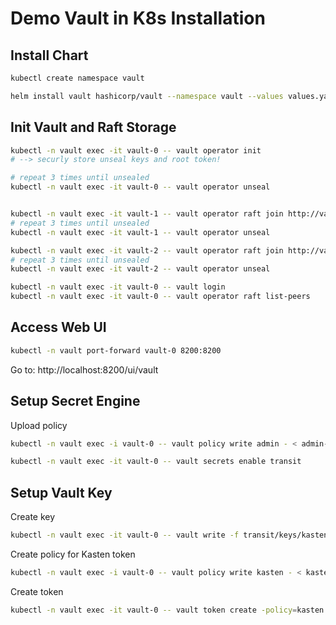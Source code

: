 # Demo Vault in K8s Installation

## Install Chart

```sh
kubectl create namespace vault

helm install vault hashicorp/vault --namespace vault --values values.yaml
```

## Init Vault and Raft Storage

```sh
kubectl -n vault exec -it vault-0 -- vault operator init
# --> securly store unseal keys and root token!

# repeat 3 times until unsealed
kubectl -n vault exec -it vault-0 -- vault operator unseal


kubectl -n vault exec -it vault-1 -- vault operator raft join http://vault-0.vault-internal:8200
# repeat 3 times until unsealed
kubectl -n vault exec -it vault-1 -- vault operator unseal

kubectl -n vault exec -it vault-2 -- vault operator raft join http://vault-0.vault-internal:8200
# repeat 3 times until unsealed
kubectl -n vault exec -it vault-2 -- vault operator unseal
```

```sh
kubectl -n vault exec -it vault-0 -- vault login
kubectl -n vault exec -it vault-0 -- vault operator raft list-peers
```

## Access Web UI

```sh
kubectl -n vault port-forward vault-0 8200:8200
```

Go to: http://localhost:8200/ui/vault

## Setup Secret Engine

Upload policy

```sh
kubectl -n vault exec -i vault-0 -- vault policy write admin - < admin-policy.hcl
```

```sh
kubectl -n vault exec -it vault-0 -- vault secrets enable transit
```

## Setup Vault Key

Create key

```sh
kubectl -n vault exec -it vault-0 -- vault write -f transit/keys/kasten
```

Create policy for Kasten token

```sh
kubectl -n vault exec -i vault-0 -- vault policy write kasten - < kasten-policy.hcl
```

Create token

```sh
kubectl -n vault exec -it vault-0 -- vault token create -policy=kasten
```
